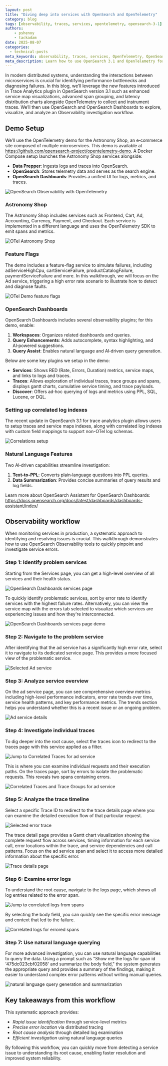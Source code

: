 ```yaml
---
layout: post
title: "Diving deep into services with OpenSearch and OpenTelemetry"
category: blog
tags: [observability, traces, services, opentelemetry, opensearch-3-1]
authors:
    - pshenoy
    - tackadam
date: 2025-08-07
categories:
  - technical-posts
meta_keywords: observability, traces, services, OpenTelemetry, OpenSearch 3.1, Investigation, 
meta_description: Learn how to use OpenSearch 3.1 and OpenTelemetry for end-to-end observability, troubleshooting, and root cause analysis in distributed microservices. This blog demonstrates a practical workflow for identifying, investigating, and resolving service issues using advanced tracing, service maps, and AI-powered features in OpenSearch Dashboards.
---
```


In modern distributed systems, understanding the interactions between microservices is crucial for identifying performance bottlenecks and diagnosing failures. In this blog, we’ll leverage the new features introduced in Trace Analytics plugin in OpenSearch version 3.1 such as enhanced service map visualizations, advanced span grouping, and latency distribution charts alongside OpenTelemetry to collect and instrument traces. We’ll then use OpenSearch and OpenSearch Dashboards to explore, visualize, and analyze an Observability investigation workflow. 

## Demo Setup

We’ll use the OpenTelemetry demo for the Astronomy Shop, an e‑commerce site composed of multiple microservices. This demo is available at https://github.com/opensearch-project/opentelemetry-demo. A Docker Compose setup launches the Astronomy Shop services alongside:

* **Data Prepper**: Ingests logs and traces into OpenSearch.
* **OpenSearch**: Stores telemetry data and serves as the search engine.
* **OpenSearch Dashboards**: Provides a unified UI for logs, metrics, and traces.

![OpenSearch Observability with OpenTelemetry](/assets/media/blog-images/2025-08-07-Diving-into-services-with-OpenSearch-and-OpenTelemetry/os-observability-architecture.png)

### Astronomy Shop
The Astronomy Shop includes services such as Frontend, Cart, Ad, Accounting, Currency, Payment, and Checkout. Each service is implemented in a different language and uses the OpenTelemetry SDK to emit spans and metrics.

![OTel Astronomy Shop](/assets/media/blog-images/2025-08-07-Diving-into-services-with-OpenSearch-and-OpenTelemetry/otel-demo-astronomy-shop.gif)

### Feature Flags 
The demo includes a feature-flag service to simulate failures, including adServiceHighCpu, cartServiceFailure, productCatalogFailure, paymentServiceFailure and more. In this walkthrough, we will focus on the Ad service, triggering a high error rate scenario to illustrate how to detect and diagnose faults.

![OTel Demo feature flags](/assets/media/blog-images/2025-08-07-Diving-into-services-with-OpenSearch-and-OpenTelemetry/otel-demo-feature-flag.png)

### OpenSearch Dashboards 
OpenSearch Dashboards includes several observability plugins; for this demo, enable:

1. **Workspaces**: Organizes related dashboards and queries.
2. **Query Enhancements**: Adds autocomplete, syntax highlighting, and AI‑powered suggestions.
3. **Query Assist**: Enables natural language and AI‑driven query generation.

Below are some key plugins we setup in the demo:

* **Services**: Shows RED (Rate, Errors, Duration) metrics, service maps, and links to logs and traces.
* **Traces**: Allows exploration of individual traces, trace groups and spans, displays gantt charts, cumulative service timing, and trace payloads.
* **Discover**: Offers ad‑hoc querying of logs and metrics using PPL, SQL, Lucene, or DQL.

### Setting up correlated log indexes 
The recent update in OpenSearch 3.1 for trace analytics plugin allows users to setup traces and service maps indexes, along with correlated log indexes with custom field mappings to support non-OTel log schemas.

![Correlations setup](/assets/media/blog-images/2025-08-07-Diving-into-services-with-OpenSearch-and-OpenTelemetry/correlations-setup.gif)

### Natural Language Features
Two AI‑driven capabilities streamline investigation:

1. **Text-to-PPL**: Converts plain‑language questions into PPL queries.
2. **Data Summarization**: Provides concise summaries of query results and log fields.

Learn more about OpenSearch Assistant for OpenSearch Dashboards: https://docs.opensearch.org/docs/latest/dashboards/dashboards-assistant/index/


## Observability workflow

When monitoring services in production, a systematic approach to identifying and resolving issues is crucial. This walkthrough demonstrates how to use OpenSearch Observability tools to quickly pinpoint and investigate service errors.

### Step 1: Identify problem services

Starting from the Services page, you can get a high-level overview of all services and their health status. 

![OpenSearch Dashboards services page](/assets/media/blog-images/2025-08-07-Diving-into-services-with-OpenSearch-and-OpenTelemetry/opensearch-services.png)


To quickly identify problematic services, sort by error rate to identify services with the highest failure rates. Alternatively, you can view the service map with the errors tab selected to visualize which services are experiencing issues and how they're interconnected.

![OpenSearch Dashboards services page demo](/assets/media/blog-images/2025-08-07-Diving-into-services-with-OpenSearch-and-OpenTelemetry/opensearch-services-demo.gif)

### Step 2: Navigate to the problem service

After identifying that the ad service has a significantly high error rate, select it to navigate to its dedicated service page. This provides a more focused view of the problematic service.

![Selected Ad service](/assets/media/blog-images/2025-08-07-Diving-into-services-with-OpenSearch-and-OpenTelemetry/highlighted-ad-service.png)

### Step 3: Analyze service overview

On the ad service page, you can see comprehensive overview metrics including high-level performance indicators, error rate trends over time, service health patterns, and key performance metrics. The trends section helps you understand whether this is a recent issue or an ongoing problem.

![Ad service details](/assets/media/blog-images/2025-08-07-Diving-into-services-with-OpenSearch-and-OpenTelemetry/ad-service-details.gif)

### Step 4: Investigate individual traces

To dig deeper into the root cause, select the traces icon to redirect to the traces page with this service applied as a filter. 

![Jump to Correlated Traces for ad service](/assets/media/blog-images/2025-08-07-Diving-into-services-with-OpenSearch-and-OpenTelemetry/ad-service-correlated-traces.png)

This is where you can examine individual requests and their execution paths. On the traces page, sort by errors to isolate the problematic requests. This reveals two spans containing errors.

![Correlated Traces and Trace Groups for ad service](/assets/media/blog-images/2025-08-07-Diving-into-services-with-OpenSearch-and-OpenTelemetry/correlated-traces-ad-service.gif)

### Step 5: Analyze the trace timeline

Select a specific Trace ID to redirect to the trace details page where you can examine the detailed execution flow of that particular request. 

![Selected error trace](/assets/media/blog-images/2025-08-07-Diving-into-services-with-OpenSearch-and-OpenTelemetry/selected-error-trace.png)

The trace detail page provides a Gantt chart visualization showing the complete request flow across services, timing information for each service call, error locations within the trace, and service dependencies and call patterns.
Focus on the ad service span and select it to access more detailed information about the specific error.

![Trace details page](/assets/media/blog-images/2025-08-07-Diving-into-services-with-OpenSearch-and-OpenTelemetry/trace-details-page.gif)

### Step 6: Examine error logs

To understand the root cause, navigate to the logs page, which shows all log entries related to the error span. 

![Jump to correlated logs from spans](/assets/media/blog-images/2025-08-07-Diving-into-services-with-OpenSearch-and-OpenTelemetry/correlated-logs-from-spans.png)

By selecting the body field, you can quickly see the specific error message and context that led to the failure.

![Correlated logs for errored spans](/assets/media/blog-images/2025-08-07-Diving-into-services-with-OpenSearch-and-OpenTelemetry/correlated-logs.png)

### Step 7: Use natural language querying

For more advanced investigation, you can use natural language capabilities to query the data. Using a prompt such as "Show me the logs for span id '475dc023cbf02058' and summarize the body field," the system generates the appropriate query and provides a summary of the findings, making it easier to understand complex error patterns without writing manual queries.


![natural language query generation and summarization](/assets/media/blog-images/2025-08-07-Diving-into-services-with-OpenSearch-and-OpenTelemetry/nlqg-summary-ad-service.gif)

## Key takeaways from this workflow

This systematic approach provides:

* *Rapid issue identification* through service-level metrics
* *Precise error location* via distributed tracing
* *Root cause analysis* through detailed log examination
* *Efficient investigation* using natural language queries

By following this workflow, you can quickly move from detecting a service issue to understanding its root cause, enabling faster resolution and improved system reliability.
